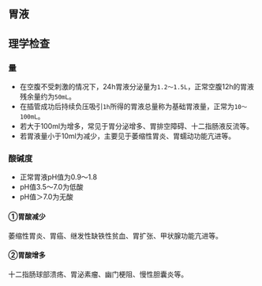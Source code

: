 ## 胃液
## 理学检查
### 量
 - 在空腹不受刺激的情况下，24h胃液分泌量为`1.2～1.5L`，正常空腹12h的胃液残余量约为`50mL`。
 - 在插管成功后持续负压吸引`1h`所得的胃液总量称为基础胃液量，正常为`10～100mL`。
 - 若大于100ml为增多，常见于胃分泌增多、胃排空障碍、十二指肠液反流等。
 - 若胃液量小于10ml为减少，主要见于萎缩性胃炎、胃蠕动功能亢进等。

### 酸碱度
 - 正常胃液pH值为0.9～1.8
 - pH值3.5～7.0为低酸
 - pH值＞7.0为无酸
#### ①胃酸减少
萎缩性胃炎、胃癌、继发性缺铁性贫血、胃扩张、甲状腺功能亢进等。
#### ②胃酸增多
十二指肠球部溃疡、胃泌素瘤、幽门梗阻、慢性胆囊炎等。
